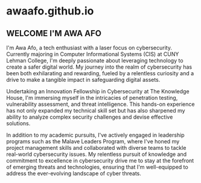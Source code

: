 # awaafo.github.io
## WELCOME I'M AWA AFO 

I'm Awa Afo, a tech enthusiast with a laser focus on cybersecurity. Currently majoring in Computer Informational Systems (CIS) at CUNY Lehman College, I'm deeply passionate about leveraging technology to create a safer digital world. My journey into the realm of cybersecurity has been both exhilarating and rewarding, fueled by a relentless curiosity and a drive to make a tangible impact in safeguarding digital assets.

Undertaking an Innovation Fellowship in Cybersecurity at The Knowledge House, I'm immersing myself in the intricacies of penetration testing, vulnerability assessment, and threat intelligence. This hands-on experience has not only expanded my technical skill set but has also sharpened my ability to analyze complex security challenges and devise effective solutions.

In addition to my academic pursuits, I've actively engaged in leadership programs such as the Malave Leaders Program, where I've honed my project management skills and collaborated with diverse teams to tackle real-world cybersecurity issues. My relentless pursuit of knowledge and commitment to excellence in cybersecurity drive me to stay at the forefront of emerging threats and technologies, ensuring that I'm well-equipped to address the ever-evolving landscape of cyber threats.

